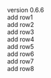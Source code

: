 version 0.6.6  
add row1  
add row2  
add row3  
add row4  
add row5  
add row6  
add row7  
add row8  